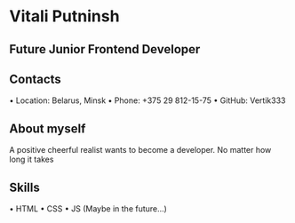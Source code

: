 # Vitali Putninsh
## Future Junior Frontend Developer
## Contacts
•	Location: Belarus, Minsk
•	Phone: +375 29 812-15-75
•	GitHub: Vertik333
## About myself
A positive cheerful realist wants to become a developer. No matter how long it takes
## Skills
•	HTML
•	CSS
•	JS (Maybe in the future...)
